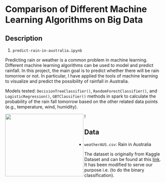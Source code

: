# Comparison of Different Machine Learning Algorithms on Big Data	

## Description

   1) `predict-rain-in-australia.ipynb`

   Predicting rain or weather is a common problem in machine learning. Different machine learning algorithms can be used to model and predict rainfall. In this project, the main goal is to predict whether there will be rain tomorrow or not. In
particular, I have applied the tools of machine learning to visualize and
predict the possibility of rainfall in Australia. 

   Models tested: `DecisionTreeClassifier()`, `RandomForestClassifier()`, and
`LogisticRegression()`, `GBTClassifier()` methods in spark to calculate the probability of the
rain fall tomorrow based on the other related data points (e.g., temperature, wind,
humidity).

!<a href="url"><img src="https://i.imgur.com/XHiZmdk.png" align="left" height="200" width="250" ></a>

## Data
- `weatherAUS.csv`: Rain in Australia

The dataset is originally from Kaggle Dataset and can be found at this [link](https://www.kaggle.com/jsphyg/weather-dataset-rattle-package). It has been modified to serve our purpose i.e. (to do the binary classification).